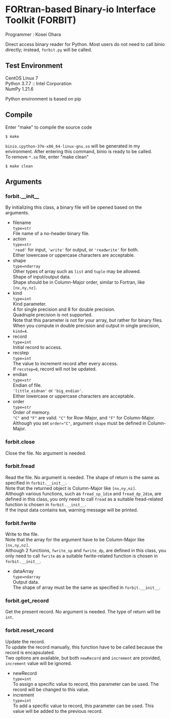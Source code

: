 # FORtran-based Binary-io Interface Toolkit (FORBIT)
Programmer : Kosei Ohara  

Direct access binary reader for Python.
Most users do not need to call binio directly; instead, `forbit.py` will be called.

## Test Environment
CentOS Linux 7  
Python 3.7.7 :: Intel Corporation  
NumPy 1.21.6  

Python environment is based on pip  

## Compile
Enter "make" to compile the source code
```shell-session
$ make
```
`binio.cpython-37m-x86_64-linux-gnu.so` will be generated in my environment.
After entering this command, binio is ready to be called.  
To remove `*.so` file, enter "make clean"
```shell-session
$ make clean
```

## Arguments
### forbit.\_\_init\_\_
By initializing this class, a binary file will be opened based on the arguments.  
- filename  
  `type=str`  
  File name of a no-header binary file.  
- action  
  `type=str`  
  `'read'` for input, `'write'` for output, or `'readwrite'` for both.  
  Either lowercase or uppercase characters are acceptable.  
- shape  
  `type=ndarray`  
  Other types of array such as `list` and `tuple` may be allowed.  
  Shape of input/output data.  
  Shape should be in Column-Major order, similar to Fortran, like `[nx,ny,nz]`.  
- kind  
  `type=int`  
  Kind parameter.  
  4 for single precision and 8 for double precision.  
  Quadruple precision is not supported.  
  Note that this parameter is not for your array, but rather for binary files.
  When you compute in double precision and output in single precision, `kind=4`.  
- record  
  `type=int`  
  Initial record to access.
- recstep  
  `type=int`  
  The value to increment record after every access.  
  If `recstep=0`, record will not be updated.  
- endian  
  `type=str`  
  Endian of file.  
  `'little_eidnan'` or `'big_endian'`.  
  Either lowercase or uppercase characters are acceptable.  
- order  
  `type=str`  
  Order of memory.  
  `"C"` and `"F"` are valid. `"C"` for Row-Major, and `"F"` for Column-Major.  
  Although you set `order="C"`, argument `shape` must be defined in Column-Major.

### forbit.close
Close the file. No argument is needed.

### forbit.fread
Read the file. No argument is needed. The shape of return is the same as specified in `forbit.__init__`.  
Note that the returned object is Column-Major like `[nx,ny,nz]`.  
Although various functions, such as `fread_sp_1dim` and `fread_dp_2dim`, are defined in this class, you only need to call `fread` as a suitable fread-related function is chosen in `forbit.__init__`.  
If the input data contains `NaN`, warning message will be printed.  

### forbit.fwrite
Write to the file.  
Note that the array for the argument have to be Column-Major like `[nx,ny,nz]`.  
Although 2 functions, `fwrite_sp` and `fwrite_dp`, are defined in this class, you only need to call `fwrite` as a suitable fwrite-related function is chosen in `forbit.__init__`.
- dataArray  
  `type=ndarray`  
  Output data.  
  The shape of array must be the same as specified in `forbit.__init__`.  

### forbit.get\_record
Get the present record. No argument is needed. The type of return will be `int`.  

### forbit.reset\_record
Update the record.  
To update the record manually, this function have to be called because the record is encapsulated.  
Two options are available, but both `newRecord` and `increment` are provided, `increment` value will be ignored.  
- newRecord  
  `type=int`  
  To assign a specific value to record, this parameter can be used. The record will be changed to this value.  
- increment  
  `type=int`  
  To add a specific value to record, this parameter can be used. This value will be added to the previous record.  





